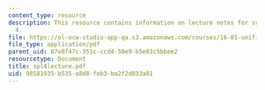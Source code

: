 ```yaml
---
content_type: resource
description: This resource contains information on lecture notes for systems problem
  4.
file: https://ol-ocw-studio-app-qa.s3.amazonaws.com/courses/16-01-unified-engineering-i-ii-iii-iv-fall-2005-spring-2006/98581935b535a8d8feb3ba2f2d033a01_spl4lecture.pdf
file_type: application/pdf
parent_uid: 87e8f47c-351c-ccd4-50e9-b5e03c5bbee2
resourcetype: Document
title: spl4lecture.pdf
uid: 98581935-b535-a8d8-feb3-ba2f2d033a01
---
```

